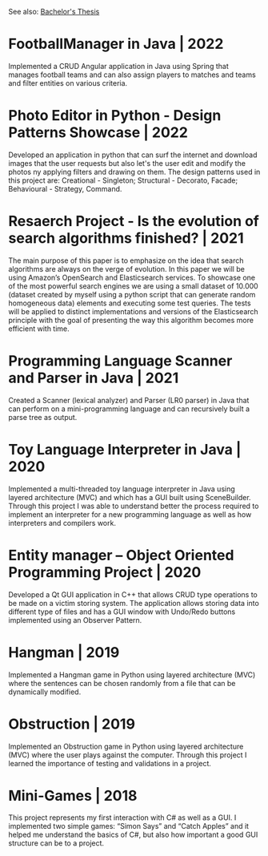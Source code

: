 See also:
[Bachelor's Thesis](https://github.com/AndreiFoidas/BachelorsThesis)
# FootballManager in Java | 2022
Implemented a CRUD Angular application in Java using Spring that manages football teams and can also assign players to matches and teams and filter entities on various criteria.
# Photo Editor in Python - Design Patterns Showcase | 2022
Developed an application in python that can surf the internet and download images that the user requests but also let's the user edit and modify the photos ny applying filters and drawing on them. The design patterns used in this project are: Creational - Singleton; Structural - Decorato, Facade; Behavioural - Strategy, Command.
# Resaerch Project - Is the evolution of search algorithms finished? | 2021
The main purpose of this paper is to emphasize on the idea that search algorithms are always on the verge of evolution. In this paper we will be using Amazon’s OpenSearch and Elasticsearch services. To showcase one of the most powerful search engines we are using a small dataset of 10.000 (dataset created by myself using a python script that can generate random homogeneous data) elements and executing some test queries. The tests will be applied to distinct implementations and versions of the Elasticsearch principle with the goal of presenting the way this algorithm becomes more efficient with time.
# Programming Language Scanner and Parser in Java | 2021
Created a Scanner (lexical analyzer) and Parser (LR0 parser) in Java that can perform on a mini-programming language and can recursively built a parse tree as output. 
# Toy Language Interpreter in Java | 2020
Implemented a multi-threaded toy language interpreter in Java using layered architecture (MVC) and which has a GUI built using SceneBuilder. Through this project I was able to understand better the process required to implement an interpreter for a new programming language as well as how interpreters and compilers work.
# Entity manager – Object Oriented Programming Project | 2020
Developed a Qt GUI application in C++ that allows CRUD type operations to be made on a victim storing system. The application allows storing data into different type of files and has a GUI window with Undo/Redo buttons implemented using an Observer Pattern.
# Hangman | 2019
Implemented a Hangman game in Python using layered architecture (MVC) where the sentences can be chosen randomly from a file that can be dynamically modified.
# Obstruction | 2019
Implemented an Obstruction game in Python using layered architecture (MVC) where the user plays against the computer. Through this project I learned the importance of testing and validations in a project.
# Mini-Games | 2018
This project represents my first interaction with C# as well as a GUI. I implemented two simple games: “Simon Says” and “Catch Apples” and it helped me understand the basics of C#, but also how important a good GUI structure can be to a project.

